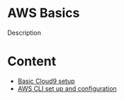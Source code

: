 # AWS Basics
Description
# Content
* [Basic Cloud9 setup](create_IDE_environment/README.md)
* [AWS CLI set up and configuration](AWS_CLI/README.md)
